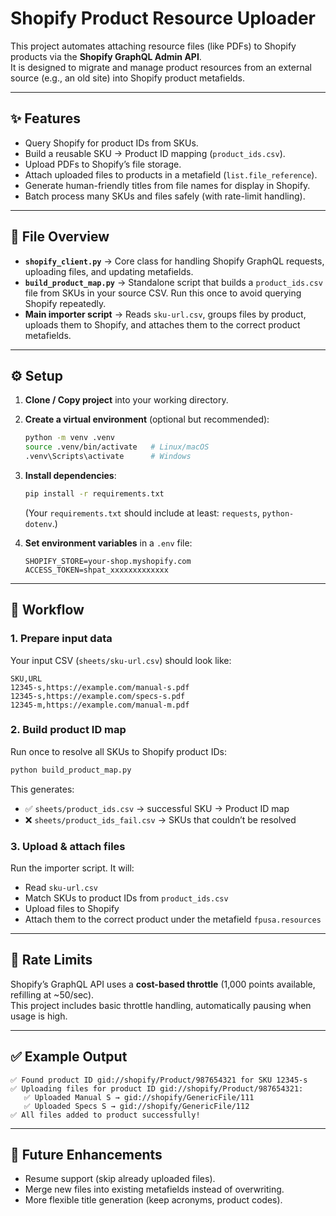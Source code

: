 # Shopify Product Resource Uploader

This project automates attaching resource files (like PDFs) to Shopify products via the **Shopify GraphQL Admin API**.  
It is designed to migrate and manage product resources from an external source (e.g., an old site) into Shopify product metafields.

---

## ✨ Features

- Query Shopify for product IDs from SKUs.
- Build a reusable SKU → Product ID mapping (`product_ids.csv`).
- Upload PDFs to Shopify’s file storage.
- Attach uploaded files to products in a metafield (`list.file_reference`).
- Generate human-friendly titles from file names for display in Shopify.
- Batch process many SKUs and files safely (with rate-limit handling).

---

## 📂 File Overview

- **`shopify_client.py`** → Core class for handling Shopify GraphQL requests, uploading files, and updating metafields.
- **`build_product_map.py`** → Standalone script that builds a `product_ids.csv` file from SKUs in your source CSV. Run this once to avoid querying Shopify repeatedly.
- **Main importer script** → Reads `sku-url.csv`, groups files by product, uploads them to Shopify, and attaches them to the correct product metafields.

---

## ⚙️ Setup

1. **Clone / Copy project** into your working directory.

2. **Create a virtual environment** (optional but recommended):

   ```bash
   python -m venv .venv
   source .venv/bin/activate   # Linux/macOS
   .venv\Scripts\activate      # Windows
   ```

3. **Install dependencies**:

   ```bash
   pip install -r requirements.txt
   ```

   (Your `requirements.txt` should include at least: `requests`, `python-dotenv`.)

4. **Set environment variables** in a `.env` file:
   ```env
   SHOPIFY_STORE=your-shop.myshopify.com
   ACCESS_TOKEN=shpat_xxxxxxxxxxxxx
   ```

---

## 📑 Workflow

### 1. Prepare input data

Your input CSV (`sheets/sku-url.csv`) should look like:

```csv
SKU,URL
12345-s,https://example.com/manual-s.pdf
12345-s,https://example.com/specs-s.pdf
12345-m,https://example.com/manual-m.pdf
```

### 2. Build product ID map

Run once to resolve all SKUs to Shopify product IDs:

```bash
python build_product_map.py
```

This generates:

- ✅ `sheets/product_ids.csv` → successful SKU → Product ID map
- ❌ `sheets/product_ids_fail.csv` → SKUs that couldn’t be resolved

### 3. Upload & attach files

Run the importer script. It will:

- Read `sku-url.csv`
- Match SKUs to product IDs from `product_ids.csv`
- Upload files to Shopify
- Attach them to the correct product under the metafield `fpusa.resources`

---

## 🚦 Rate Limits

Shopify’s GraphQL API uses a **cost-based throttle** (1,000 points available, refilling at ~50/sec).  
This project includes basic throttle handling, automatically pausing when usage is high.

---

## ✅ Example Output

```
✅ Found product ID gid://shopify/Product/987654321 for SKU 12345-s
✅ Uploading files for product ID gid://shopify/Product/987654321:
   ✅ Uploaded Manual S → gid://shopify/GenericFile/111
   ✅ Uploaded Specs S → gid://shopify/GenericFile/112
✅ All files added to product successfully!
```

---

## 🔮 Future Enhancements

- Resume support (skip already uploaded files).
- Merge new files into existing metafields instead of overwriting.
- More flexible title generation (keep acronyms, product codes).
